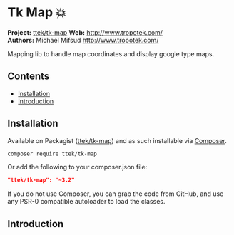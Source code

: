 # Tk Map :boom: 

__Project:__ [ttek/tk-map](http://packagist.org/packages/ttek/tk-map)
__Web:__ <http://www.tropotek.com/>  
__Authors:__ Michael Mifsud <http://www.tropotek.com/>  
  
Mapping lib to handle map coordinates and display google type maps.

## Contents

- [Installation](#installation)
- [Introduction](#introduction)


## Installation

Available on Packagist ([ttek/tk-map](http://packagist.org/packages/ttek/tk-map))
and as such installable via [Composer](http://getcomposer.org/).

```bash
composer require ttek/tk-map
```

Or add the following to your composer.json file:

```json
"ttek/tk-map": "~3.2"
```

If you do not use Composer, you can grab the code from GitHub, and use any
PSR-0 compatible autoloader to load the classes.

## Introduction


